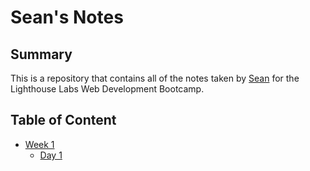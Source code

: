 # Sean's Notes
## Summary
This is a repository that contains all of the notes taken by [Sean](https://github.com/NX915) for the Lighthouse Labs Web Development Bootcamp.

## Table of Content
* [Week 1](/Week-1)
  * [Day 1](/Week_1/Day_1)